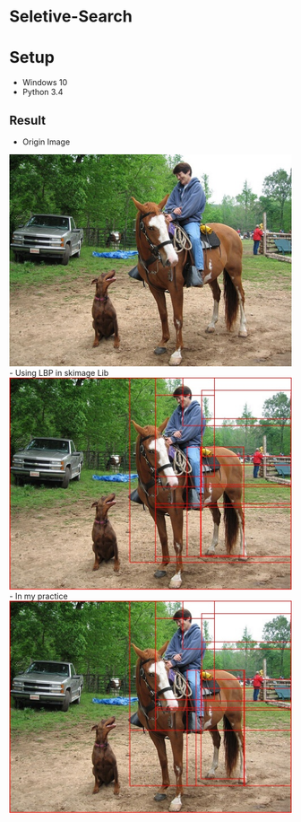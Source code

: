 # Seletive-Search

# Setup
- Windows 10
- Python 3.4

## Result
- Origin Image
<img src="./images/004545.jpg" width="700px/">
- Using LBP in skimage Lib
<img src="./result/SK_004545.jpg" width="700px/">
- In my practice
<img src="./result/SS_004545.jpg" width="700px/">
